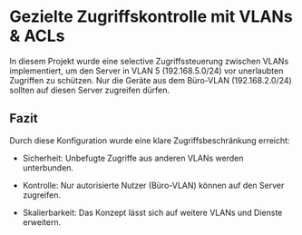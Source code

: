 # Gezielte Zugriffskontrolle mit VLANs & ACLs

In diesem Projekt wurde eine selective Zugriffssteuerung zwischen VLANs implementiert, um den Server in VLAN 5 (192.168.5.0/24) vor unerlaubten Zugriffen zu schützen. Nur die Geräte aus dem Büro-VLAN (192.168.2.0/24) sollten auf diesen Server zugreifen dürfen.


## Fazit
Durch diese Konfiguration wurde eine klare Zugriffsbeschränkung erreicht:

- Sicherheit: Unbefugte Zugriffe aus anderen VLANs werden unterbunden.

- Kontrolle: Nur autorisierte Nutzer (Büro-VLAN) können auf den Server zugreifen.

- Skalierbarkeit: Das Konzept lässt sich auf weitere VLANs und Dienste erweitern.
